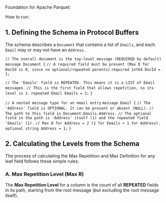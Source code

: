 Foundation for Apache Parquet:

How to run:

## 1. Defining the Schema in Protocol Buffers

The schema describes a `Document` that contains a list of `Emails`, and each `Email` may or may not have an `Address`.

`// The overall document is the top-level message (REQUIRED by default)`
`message Document {`
  `// A required field must be present (Max D for DocId is 0, since no optional/repeated parents)`
  `required int64 DocId = 1;` 

  `// The 'Emails' field is REPEATED. This means it is a LIST of Email messages.`
  `// This is the first field that allows repetition, so its level is 1.`
  `repeated Email Emails = 2;` 
`}`

`// A nested message type for an email entry`
`message Email {`
  `// The 'Address' field is OPTIONAL. It can be present or absent (NULL).`
  `// The path to this field is Document.Emails.Address.`
  `// The optional field in the path is 'Address' itself (1) and the repeated field 'Emails' (1).`
  `// Max D for Address = 2 (1 for Emails + 1 for Address).`
  `optional string Address = 1;`
`}`

## 2. Calculating the Levels from the Schema

The process of calculating the Max Repetition and Max Definition for any leaf field follows these simple rules:

### A. Max Repetition Level (Max R)

The **Max Repetition Level** for a column is the count of all **REPEATED** fields in its path, starting from the root message (but excluding the root message itself).